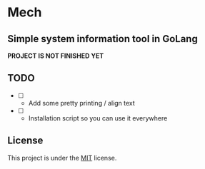 # Mech

## Simple system information tool in GoLang

**PROJECT IS NOT FINISHED YET**

## TODO

- [ ] - Add some pretty printing / align text
- [ ] - Installation script so you can use it everywhere

## License

This project is under the [MIT](./LICENSE) license.